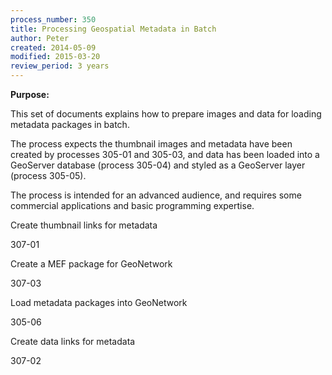 ```yaml
---
process_number: 350
title: Processing Geospatial Metadata in Batch
author: Peter
created: 2014-05-09
modified: 2015-03-20
review_period: 3 years
---
```


**Purpose:**

This set of documents explains how to prepare images and data for loading metadata packages in batch.

The process expects the thumbnail images and metadata have been created by processes 305-01 and 305-03, and data has been loaded into a GeoServer database (process 305-04) and styled as a GeoServer layer (process 305-05).

The process is intended for an advanced audience, and requires some commercial applications and basic programming expertise.

Create thumbnail links for metadata

307-01

Create a MEF package for GeoNetwork

307-03

Load metadata packages into GeoNetwork

305-06

Create data links for metadata

307-02
